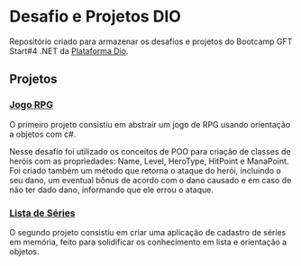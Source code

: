 # Desafio e Projetos DIO
Repositório criado para armazenar os desafios e projetos do Bootcamp GFT Start#4 .NET da [Plataforma Dio](https://www.dio.me/).

## Projetos

### [Jogo RPG](https://github.com/guilhermehiggins/Repo-DIO/tree/master/Projetos/JogoRPG)
O primeiro projeto consistiu em abstrair um jogo de RPG usando orientação a objetos com c#.

Nesse desafio foi utilizado os conceitos de POO para criação de classes de heróis com as propriedades: Name, Level, HeroType, HitPoint e ManaPoint.
Foi criado também um método que retorna o ataque do herói, incluindo o seu dano, um eventual bônus de acordo com o dano causado e em caso de não ter dado dano, informando que ele errou o ataque.

### [Lista de Séries](https://github.com/guilhermehiggins/Repo-DIO/tree/master/Projetos/Series)
O segundo projeto consistiu em criar uma aplicação de cadastro de séries em memória, feito para solidificar os conhecimento em lista e orientação a objetos.
